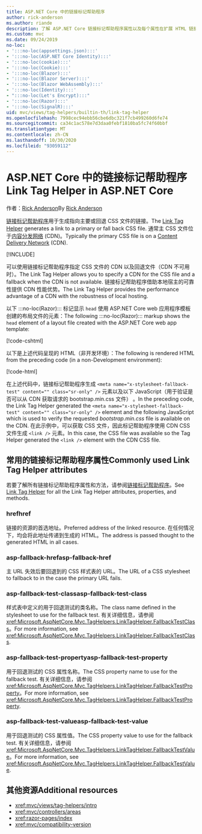```yaml
---
title: ASP.NET Core 中的链接标记帮助程序
author: rick-anderson
ms.author: riande
description: 了解 ASP.NET Core 链接标记帮助程序属性以及每个属性在扩展 HTML 链接标记的行为中所起的作用。
ms.custom: mvc
ms.date: 09/24/2019
no-loc:
- ':::no-loc(appsettings.json):::'
- ':::no-loc(ASP.NET Core Identity):::'
- ':::no-loc(cookie):::'
- ':::no-loc(Cookie):::'
- ':::no-loc(Blazor):::'
- ':::no-loc(Blazor Server):::'
- ':::no-loc(Blazor WebAssembly):::'
- ':::no-loc(Identity):::'
- ":::no-loc(Let's Encrypt):::"
- ':::no-loc(Razor):::'
- ':::no-loc(SignalR):::'
uid: mvc/views/tag-helpers/builtin-th/link-tag-helper
ms.openlocfilehash: 7998cec94ebb56cbe6dbc321f7cb499260d6fe74
ms.sourcegitcommit: ca34c1ac578e7d3daa0febf1810ba5fc74f60bbf
ms.translationtype: MT
ms.contentlocale: zh-CN
ms.lasthandoff: 10/30/2020
ms.locfileid: "93059112"
---
```

# <a name="link-tag-helper-in-aspnet-core"></a><span data-ttu-id="fae95-103">ASP.NET Core 中的链接标记帮助程序</span><span class="sxs-lookup"><span data-stu-id="fae95-103">Link Tag Helper in ASP.NET Core</span></span>

<span data-ttu-id="fae95-104">作者：[Rick Anderson](https://twitter.com/RickAndMSFT)</span><span class="sxs-lookup"><span data-stu-id="fae95-104">By [Rick Anderson](https://twitter.com/RickAndMSFT)</span></span>

<span data-ttu-id="fae95-105">[链接标记帮助程序](xref:Microsoft.AspNetCore.Mvc.TagHelpers.LinkTagHelper)用于生成指向主要或回退 CSS 文件的链接。</span><span class="sxs-lookup"><span data-stu-id="fae95-105">The [Link Tag Helper](xref:Microsoft.AspNetCore.Mvc.TagHelpers.LinkTagHelper) generates a link to a primary or fall back CSS file.</span></span> <span data-ttu-id="fae95-106">通常主 CSS 文件位于[内容分发网络](/office365/enterprise/content-delivery-networks#what-exactly-is-a-cdn) (CDN)。</span><span class="sxs-lookup"><span data-stu-id="fae95-106">Typically the primary CSS file is on a [Content Delivery Network](/office365/enterprise/content-delivery-networks#what-exactly-is-a-cdn) (CDN).</span></span>

[!INCLUDE[](~/includes/cdn.md)]

<span data-ttu-id="fae95-107">可以使用链接标记帮助程序指定 CSS 文件的 CDN 以及回退文件（CDN 不可用时）。</span><span class="sxs-lookup"><span data-stu-id="fae95-107">The Link Tag Helper allows you to specify a CDN for the CSS file and a fallback when the CDN is not available.</span></span> <span data-ttu-id="fae95-108">链接标记帮助程序借助本地宿主的可靠性提供 CDN 性能优势。</span><span class="sxs-lookup"><span data-stu-id="fae95-108">The Link Tag Helper provides the performance advantage of a CDN with the robustness of local hosting.</span></span>

<span data-ttu-id="fae95-109">以下 :::no-loc(Razor)::: 标记显示 `head` 使用 ASP.NET Core web 应用程序模板创建的布局文件的元素：</span><span class="sxs-lookup"><span data-stu-id="fae95-109">The following :::no-loc(Razor)::: markup shows the `head` element of a layout file created with the ASP.NET Core web app template:</span></span>

[!code-cshtml[](link-tag-helper/sample/_Layout.cshtml?name=snippet)]

<span data-ttu-id="fae95-110">以下是上述代码呈现的 HTML（非开发环境）：</span><span class="sxs-lookup"><span data-stu-id="fae95-110">The following is rendered HTML from the preceding code (in a non-Development environment):</span></span>

[!code-html[](link-tag-helper/sample/HtmlPage1.html)]

<span data-ttu-id="fae95-111">在上述代码中，链接标记帮助程序生成 `<meta name="x-stylesheet-fallback-test" content="" class="sr-only" />` 元素以及以下 JavaScript（用于验证是否可以从 CDN 获取请求的 bootstrap.min.css 文件）  。</span><span class="sxs-lookup"><span data-stu-id="fae95-111">In the preceding code, the Link Tag Helper generated the `<meta name="x-stylesheet-fallback-test" content="" class="sr-only" />` element and the following JavaScript which is used to verify the requested *bootstrap.min.css* file is available on the CDN.</span></span> <span data-ttu-id="fae95-112">在此示例中，可以获取 CSS 文件，因此标记帮助程序使用 CDN CSS 文件生成 `<link />` 元素。</span><span class="sxs-lookup"><span data-stu-id="fae95-112">In this case, the CSS file was available so the Tag Helper generated the `<link />` element with the CDN CSS file.</span></span>

## <a name="commonly-used-link-tag-helper-attributes"></a><span data-ttu-id="fae95-113">常用的链接标记帮助程序属性</span><span class="sxs-lookup"><span data-stu-id="fae95-113">Commonly used Link Tag Helper attributes</span></span>

<span data-ttu-id="fae95-114">若要了解所有链接标记帮助程序属性和方法，请参阅[链接标记帮助程序](xref:Microsoft.AspNetCore.Mvc.TagHelpers.LinkTagHelper)。</span><span class="sxs-lookup"><span data-stu-id="fae95-114">See [Link Tag Helper](xref:Microsoft.AspNetCore.Mvc.TagHelpers.LinkTagHelper)  for all the Link Tag Helper attributes, properties, and methods.</span></span>

### <a name="href"></a><span data-ttu-id="fae95-115">href</span><span class="sxs-lookup"><span data-stu-id="fae95-115">href</span></span>

<span data-ttu-id="fae95-116">链接的资源的首选地址。</span><span class="sxs-lookup"><span data-stu-id="fae95-116">Preferred address of the linked resource.</span></span> <span data-ttu-id="fae95-117">在任何情况下，均会将此地址传递到生成的 HTML。</span><span class="sxs-lookup"><span data-stu-id="fae95-117">The address is passed thought to the generated HTML in all cases.</span></span>

### <a name="asp-fallback-href"></a><span data-ttu-id="fae95-118">asp-fallback-href</span><span class="sxs-lookup"><span data-stu-id="fae95-118">asp-fallback-href</span></span>

<span data-ttu-id="fae95-119">主 URL 失效后要回退到的 CSS 样式表的 URL。</span><span class="sxs-lookup"><span data-stu-id="fae95-119">The URL of a CSS stylesheet to fallback to in the case the primary URL fails.</span></span>

### <a name="asp-fallback-test-class"></a><span data-ttu-id="fae95-120">asp-fallback-test-class</span><span class="sxs-lookup"><span data-stu-id="fae95-120">asp-fallback-test-class</span></span>

<span data-ttu-id="fae95-121">样式表中定义的用于回退测试的类名称。</span><span class="sxs-lookup"><span data-stu-id="fae95-121">The class name defined in the stylesheet to use for the fallback test.</span></span> <span data-ttu-id="fae95-122">有关详细信息，请参阅 <xref:Microsoft.AspNetCore.Mvc.TagHelpers.LinkTagHelper.FallbackTestClass>。</span><span class="sxs-lookup"><span data-stu-id="fae95-122">For more information, see <xref:Microsoft.AspNetCore.Mvc.TagHelpers.LinkTagHelper.FallbackTestClass>.</span></span>

### <a name="asp-fallback-test-property"></a><span data-ttu-id="fae95-123">asp-fallback-test-property</span><span class="sxs-lookup"><span data-stu-id="fae95-123">asp-fallback-test-property</span></span>

<span data-ttu-id="fae95-124">用于回退测试的 CSS 属性名称。</span><span class="sxs-lookup"><span data-stu-id="fae95-124">The CSS property name to use for the fallback test.</span></span> <span data-ttu-id="fae95-125">有关详细信息，请参阅 <xref:Microsoft.AspNetCore.Mvc.TagHelpers.LinkTagHelper.FallbackTestProperty>。</span><span class="sxs-lookup"><span data-stu-id="fae95-125">For more information, see <xref:Microsoft.AspNetCore.Mvc.TagHelpers.LinkTagHelper.FallbackTestProperty>.</span></span>

### <a name="asp-fallback-test-value"></a><span data-ttu-id="fae95-126">asp-fallback-test-value</span><span class="sxs-lookup"><span data-stu-id="fae95-126">asp-fallback-test-value</span></span>

<span data-ttu-id="fae95-127">用于回退测试的 CSS 属性值。</span><span class="sxs-lookup"><span data-stu-id="fae95-127">The CSS property value to use for the fallback test.</span></span> <span data-ttu-id="fae95-128">有关详细信息，请参阅 <xref:Microsoft.AspNetCore.Mvc.TagHelpers.LinkTagHelper.FallbackTestValue>。</span><span class="sxs-lookup"><span data-stu-id="fae95-128">For more information, see <xref:Microsoft.AspNetCore.Mvc.TagHelpers.LinkTagHelper.FallbackTestValue>.</span></span>

## <a name="additional-resources"></a><span data-ttu-id="fae95-129">其他资源</span><span class="sxs-lookup"><span data-stu-id="fae95-129">Additional resources</span></span>

* <xref:mvc/views/tag-helpers/intro>
* <xref:mvc/controllers/areas>
* <xref:razor-pages/index>
* <xref:mvc/compatibility-version>
